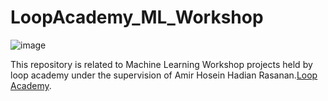 # LoopAcademy_ML_Workshop
![image](https://media-exp1.licdn.com/dms/image/C560BAQG3MALs09SFJA/company-logo_200_200/0/1581592144461?e=2159024400&v=beta&t=MqQp_ZwxMiwoTE00pQHCna0Yu0506mmIy7_USTxCqHc)


This repository is related to Machine Learning Workshop projects held by loop academy under the supervision of Amir Hosein Hadian Rasanan.[Loop Academy](http://loopacademy.io/).
